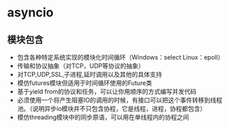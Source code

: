 # asyncio
## 模块包含 
- 包含各种特定系统实现的模块化时间循环（Windows：select Linux：epoll）
- 传输和协议抽象（对TCP，UDP等协议的抽象）
- 对TCP,UDP,SSL,子进程,延时调用以及其他的具体支持
- 模仿futures模块但适用于时间循环使用的Future类
- 基于yield from的协议和任务，可以让你用顺序的方式编写并发代码
- 必须使用一个将产生阻塞IO的调用的时候，有接口可以把这个事件转移到线程池。（说明异步io模块并不只包含协程，它是线程，进程，协程都包含）
- 模仿threading模块中的同步原语，可以用在单线程内的协程之间